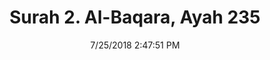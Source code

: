 ---
title       : "Surah 2. Al-Baqara, Ayah 235"
date        : 7/25/2018 2:47:51 PM
draft       : false
type        : "quran"
layout      : "compare"
BookCode    : "CMP"
SurahNumber : "2"
AyahNumber  : "235"
TotalAyah   : "286"
---